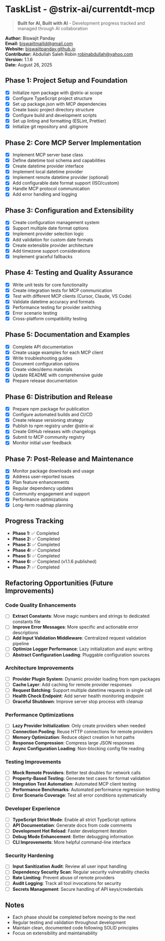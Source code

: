 # TaskList - @strix-ai/currentdt-mcp

> **Built for AI, Built with AI** - Development progress tracked and managed through AI collaboration

**Author:** Biswajit Panday  
**Email:** biswajitmailid@gmail.com  
**Website:** [biswajitpanday.github.io](https://biswajitpanday.github.io)  
**Contributor:** Abdullah Saleh Robin <robinabdullah@yahoo.com>  
**Version:** 1.1.6  
**Date:** August 26, 2025

## Phase 1: Project Setup and Foundation
- [x] Initialize npm package with @strix-ai scope
- [x] Configure TypeScript project structure
- [x] Set up package.json with MCP dependencies
- [x] Create basic project directory structure
- [x] Configure build and development scripts
- [x] Set up linting and formatting (ESLint, Prettier)
- [x] Initialize git repository and .gitignore

## Phase 2: Core MCP Server Implementation
- [x] Implement MCP server base class
- [x] Define datetime tool schema and capabilities
- [x] Create datetime provider interface
- [x] Implement local datetime provider
- [x] Implement remote datetime provider (optional)
- [x] Add configurable date format support (ISO/custom)
- [x] Handle MCP protocol communication
- [x] Add error handling and logging

## Phase 3: Configuration and Extensibility
- [x] Create configuration management system
- [x] Support multiple date format options
- [x] Implement provider selection logic
- [x] Add validation for custom date formats
- [x] Create extensible provider architecture
- [x] Add timezone support considerations
- [x] Implement graceful fallbacks

## Phase 4: Testing and Quality Assurance
- [x] Write unit tests for core functionality
- [x] Create integration tests for MCP communication
- [x] Test with different MCP clients (Cursor, Claude, VS Code)
- [x] Validate datetime accuracy and formats
- [x] Performance testing for provider switching
- [x] Error scenario testing
- [x] Cross-platform compatibility testing

## Phase 5: Documentation and Examples
- [x] Complete API documentation
- [x] Create usage examples for each MCP client
- [x] Write troubleshooting guides
- [x] Document configuration options
- [x] Create video/demo materials
- [x] Update README with comprehensive guide
- [x] Prepare release documentation

## Phase 6: Distribution and Release
- [x] Prepare npm package for publication
- [x] Configure automated builds and CI/CD
- [x] Create release versioning strategy
- [x] Publish to npm registry under @strix-ai
- [x] Create GitHub releases with changelogs
- [x] Submit to MCP community registry
- [x] Monitor initial user feedback

## Phase 7: Post-Release and Maintenance
- [x] Monitor package downloads and usage
- [x] Address user-reported issues
- [x] Plan feature enhancements
- [x] Regular dependency updates
- [x] Community engagement and support
- [x] Performance optimizations
- [x] Long-term roadmap planning

## Progress Tracking
- **Phase 1:** ✅ Completed
- **Phase 2:** ✅ Completed  
- **Phase 3:** ✅ Completed
- **Phase 4:** ✅ Completed
- **Phase 5:** ✅ Completed
- **Phase 6:** ✅ Completed (v1.1.6 published)
- **Phase 7:** ✅ Completed

## Refactoring Opportunities (Future Improvements)

### Code Quality Enhancements
- [ ] **Extract Constants**: Move magic numbers and strings to dedicated constants file
- [ ] **Improve Error Messages**: More specific and actionable error descriptions
- [ ] **Add Input Validation Middleware**: Centralized request validation pipeline
- [ ] **Optimize Logger Performance**: Lazy initialization and async writing
- [ ] **Abstract Configuration Loading**: Pluggable configuration sources

### Architecture Improvements  
- [ ] **Provider Plugin System**: Dynamic provider loading from npm packages
- [ ] **Cache Layer**: Add caching for remote provider responses
- [ ] **Request Batching**: Support multiple datetime requests in single call
- [ ] **Health Check Endpoint**: Add server health monitoring endpoint
- [ ] **Graceful Shutdown**: Improve server stop process with cleanup

### Performance Optimizations
- [ ] **Lazy Provider Initialization**: Only create providers when needed  
- [ ] **Connection Pooling**: Reuse HTTP connections for remote providers
- [ ] **Memory Optimization**: Reduce object creation in hot paths
- [ ] **Response Compression**: Compress large JSON responses
- [ ] **Async Configuration Loading**: Non-blocking config file reading

### Testing Improvements
- [ ] **Mock Remote Providers**: Better test doubles for network calls
- [ ] **Property-Based Testing**: Generate test cases for format validation
- [ ] **Integration Test Automation**: Automated MCP client testing
- [ ] **Performance Benchmarks**: Automated performance regression testing
- [ ] **Error Scenario Coverage**: Test all error conditions systematically

### Developer Experience
- [ ] **TypeScript Strict Mode**: Enable all strict TypeScript options
- [ ] **API Documentation**: Generate docs from code comments  
- [ ] **Development Hot Reload**: Faster development iteration
- [ ] **Debug Mode Enhancement**: Better debugging information
- [ ] **CLI Improvements**: More helpful command-line interface

### Security Hardening
- [ ] **Input Sanitization Audit**: Review all user input handling
- [ ] **Dependency Security Scan**: Regular security vulnerability checks
- [ ] **Rate Limiting**: Prevent abuse of remote providers
- [ ] **Audit Logging**: Track all tool invocations for security
- [ ] **Secrets Management**: Secure handling of API keys/credentials

## Notes
- Each phase should be completed before moving to the next
- Regular testing and validation throughout development
- Maintain clean, documented code following SOLID principles
- Focus on extensibility and maintainability